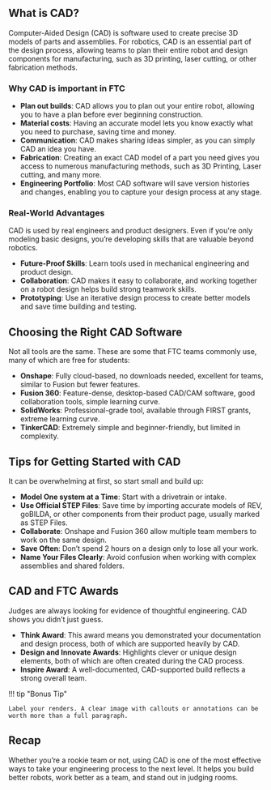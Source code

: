 ## What is CAD?
Computer-Aided Design (CAD) is software used to create precise 3D models of parts and assemblies. For robotics, CAD is an essential part of the design process, allowing teams to plan their entire robot and design components for manufacturing, such as 3D printing, laser cutting, or other fabrication methods.

### Why CAD is important in FTC
- **Plan out builds**: CAD allows you to plan out your entire robot, allowing you to have a plan before ever beginning construction.  
- **Material costs**: Having an accurate model lets you know exactly what you need to purchase, saving time and money.  
- **Communication**: CAD makes sharing ideas simpler, as you can simply CAD an idea you have.  
- **Fabrication**: Creating an exact CAD model of a part you need gives you access to numerous manufacturing methods, such as 3D Printing, Laser cutting, and many more.  
- **Engineering Portfolio**: Most CAD software will save version histories and changes, enabling you to capture your design process at any stage.

### Real-World Advantages
CAD is used by real engineers and product designers. Even if you're only modeling basic designs, you’re developing skills that are valuable beyond robotics.  

- **Future-Proof Skills**: Learn tools used in mechanical engineering and product design.  
- **Collaboration**: CAD makes it easy to collaborate, and working together on a robot design helps build strong teamwork skills.  
- **Prototyping**: Use an iterative design process to create better models and save time building and testing.

## Choosing the Right CAD Software
Not all tools are the same. These are some that FTC teams commonly use, many of which are free for students:  

- **Onshape**: Fully cloud-based, no downloads needed, excellent for teams, similar to Fusion but fewer features.  
- **Fusion 360**: Feature-dense, desktop-based CAD/CAM software, good collaboration tools, simple learning curve.  
- **SolidWorks**: Professional-grade tool, available through FIRST grants, extreme learning curve.  
- **TinkerCAD**: Extremely simple and beginner-friendly, but limited in complexity.

## Tips for Getting Started with CAD
It can be overwhelming at first, so start small and build up:  

- **Model One system at a Time**: Start with a drivetrain or intake.  
- **Use Official STEP Files**: Save time by importing accurate models of REV, goBILDA, or other components from their product page, usually marked as STEP Files.  
- **Collaborate**: Onshape and Fusion 360 allow multiple team members to work on the same design.  
- **Save Often**: Don’t spend 2 hours on a design only to lose all your work.  
- **Name Your Files Clearly**: Avoid confusion when working with complex assemblies and shared folders.

## CAD and FTC Awards
Judges are always looking for evidence of thoughtful engineering. CAD shows you didn’t just guess.  

- **Think Award**: This award means you demonstrated your documentation and design process, both of which are supported heavily by CAD.  
- **Design and Innovate Awards**: Highlights clever or unique design elements, both of which are often created during the CAD process.  
- **Inspire Award**: A well-documented, CAD-supported build reflects a strong overall team.

!!! tip "Bonus Tip"

    Label your renders. A clear image with callouts or annotations can be worth more than a full paragraph.

## Recap
Whether you’re a rookie team or not, using CAD is one of the most effective ways to take your engineering process to the next level. It helps you build better robots, work better as a team, and stand out in judging rooms.
